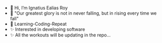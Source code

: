 - 👋 Hi, I’m Ignatius Ealias Roy
- 👀 "Our greatest glory is not in never falling, but in rising every time we fall"
- 🌱 Learning-Coding-Repeat
- ✨ Interested in developing software
- ✨ All the workouts will be updating in the repo...


<!---
Ignu22/Ignu22 is a ✨ special ✨ repository because its `README.md` (this file) appears on your GitHub profile.
You can click the Preview link to take a look at your changes.
--->
